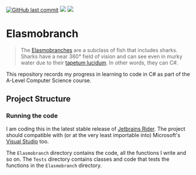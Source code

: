 <a href="https://github.com/ZeevoX/elasmobranch/commits/master"><img alt="GitHub last commit" src="https://img.shields.io/github/last-commit/ZeevoX/elasmobranch"></a>
<a href="https://codeclimate.com/github/ZeevoX/elasmobranch/maintainability"><img src="https://api.codeclimate.com/v1/badges/58fec23c9dd27b591fcf/maintainability" /></a>
<a href="https://www.codacy.com/gh/ZeevoX/elasmobranch/dashboard?utm_source=github.com&amp;utm_medium=referral&amp;utm_content=ZeevoX/elasmobranch&amp;utm_campaign=Badge_Grade"><img src="https://app.codacy.com/project/badge/Grade/e1a71a8decce4a67bfa2d2b5dfd56012"/></a>
# Elasmobranch
> The [Elasmobranches](https://en.wikipedia.org/wiki/Elasmobranchii) are a subclass of fish that includes sharks. Sharks have a near 360° field of vision and can see even in murky water due to their [tapetum lucidum](https://en.wikipedia.org/wiki/Tapetum_lucidum). In other words, they can C#.

This repository records my progress in learning to code in C# as part of the A-Level Computer Science course.

## Project Structure

### Running the code
I am coding this in the latest stable release of [Jetbrains Rider](https://www.jetbrains.com/rider/). The project should compatible with (or at the very least importable into) Microsoft's [Visual Studio](https://visualstudio.microsoft.com/) too.

The `Elasmobranch` directory contains the code, all the functions I write and so on. The `Tests` directory contains classes and code that tests the functions in the `Elasmobranch` directory.
